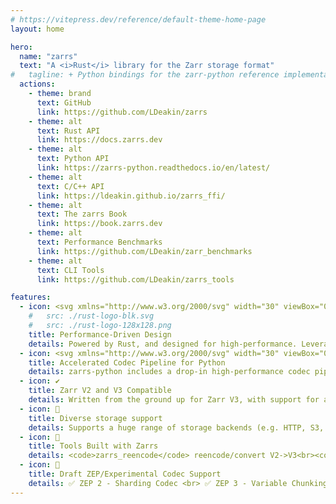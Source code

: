 ```yaml
---
# https://vitepress.dev/reference/default-theme-home-page
layout: home

hero:
  name: "zarrs"
  text: "A <i>Rust</i> library for the Zarr storage format"
#   tagline: + Python bindings for the zarr-python reference implementation<br>+ C/C++ bindings <br>+ CLI tools for array manipulation
  actions:
    - theme: brand
      text: GitHub
      link: https://github.com/LDeakin/zarrs
    - theme: alt
      text: Rust API
      link: https://docs.zarrs.dev
    - theme: alt
      text: Python API
      link: https://zarrs-python.readthedocs.io/en/latest/
    - theme: alt
      text: C/C++ API
      link: https://ldeakin.github.io/zarrs_ffi/
    - theme: alt
      text: The zarrs Book
      link: https://book.zarrs.dev
    - theme: alt
      text: Performance Benchmarks
      link: https://github.com/LDeakin/zarr_benchmarks
    - theme: alt
      text: CLI Tools
      link: https://github.com/LDeakin/zarrs_tools

features:
  - icon: <svg xmlns="http://www.w3.org/2000/svg" width="30" viewBox="0 0 256 256.32"><image width="100%" height="100%" xlink:href="rust-logo-128x128.png"/></svg>
    #   src: ./rust-logo-blk.svg
    #   src: ./rust-logo-128x128.png
    title: Performance-Driven Design
    details: Powered by Rust, and designed for high-performance. Leverages chunk and codec parallelism for encoding/decoding performance.
  - icon: <svg xmlns="http://www.w3.org/2000/svg" width="30" viewBox="0 0 256 256.32"><image x="10%" y="10%" height="100%" xlink:href="python-logo-only.svg"/></svg>
    title: Accelerated Codec Pipeline for Python
    details: zarrs-python includes a drop-in high-performance codec pipeline for the zarr-python reference implementation.
  - icon: ✔️
    title: Zarr V2 and V3 Compatible
    details: Written from the ground up for Zarr V3, with support for a compatible subset of Zarr V2. Up-to-date with Zarr V3 revisions and active ZEPs.
  - icon: 💾
    title: Diverse storage support
    details: Supports a huge range of storage backends (e.g. HTTP, S3, GCP, etc.) via the <code>object_store</code> and <code>opendal</code> crates. Also supports <code>icechunk</code>.
  - icon: 🔨
    title: Tools Built with Zarrs
    details: <code>zarrs_reencode</code> reencode/convert V2->V3<br><code>zarrs_ome</code> create OME-Zarr multiscale images<br><code>zarrs_filter</code> manipulate arrays (crop, blur, ...)<br>... and more in <code>zarrs_tools</code>
  - icon: 🧪
    title: Draft ZEP/Experimental Codec Support
    details: ✅ ZEP 2 - Sharding Codec <br> ✅ ZEP 3 - Variable Chunking <br> ✅ ZEP 7 - Strings <br> ✅ <code>bitround</code>, <code>zfp</code>, <code>pcodec</code>, <code>bz2</code>, <code>gdeflate</code> codecs
---
```


